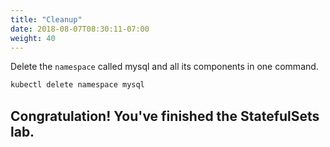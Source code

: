 ```yaml
---
title: "Cleanup"
date: 2018-08-07T08:30:11-07:00
weight: 40
---
```

Delete the `namespace` called mysql and all its components in one command.
```sh
kubectl delete namespace mysql
```

## Congratulation! You've finished the StatefulSets lab.
